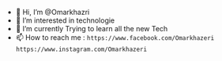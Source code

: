 - 👋 Hi, I’m @Omarkhazri
- 👀 I’m interested in technologie
- 🌱 I’m currently Trying to learn all the new Tech
- 📫 How to reach me :
                       ```
                       https://www.facebook.com/Omarkhazeri 
                       ```
                       ```
                       https://www.instagram.com/Omarkhazeri
                       ```

<!---
Omarkhazri/Omarkhazri is a ✨ special ✨ repository because its `README.md` (this file) appears on your GitHub profile.
You can click the Preview link to take a look at your changes.
--->
